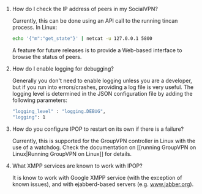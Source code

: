 1.  How do I check the IP address of peers in my SocialVPN?

    Currently, this can be done using an API call to the running tincan process. In Linux:

    ```bash
    echo '{"m":"get_state"}' | netcat -u 127.0.0.1 5800
    ```

    A feature for future releases is to provide a Web-based interface to browse the status of peers.

2.  How do I enable logging for debugging?

    Generally you don't need to enable logging unless you are a developer, but if you run into errors/crashes, providing a log file is very useful. The logging level is determined in the JSON configuration file by adding the following parameters:

    ```bash
    "logging_level" : "logging.DEBUG",
    "logging": 1
    ```

3.  How do you configure IPOP to restart on its own if there is a failure?

    Currently, this is supported for the GroupVPN controller in Linux with the use of a watchdog. Check the documentation on [[running GroupVPN on Linux|Running GroupVPN on Linux]] for details.

4.  What XMPP services are known to work with IPOP?

    It is know to work with Google XMPP service (with the exception of known issues), and with ejabberd-based servers (e.g. www.jabber.org).